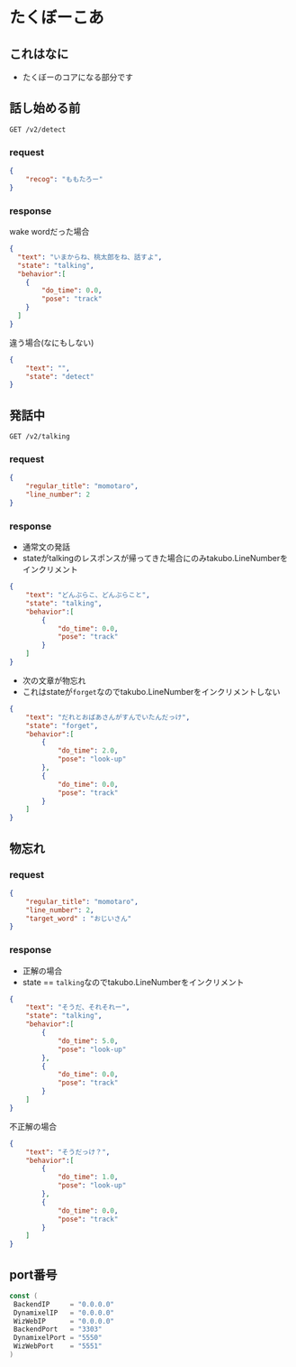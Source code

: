 # たくぼーこあ

## これはなに

- たくぼーのコアになる部分です

## 話し始める前

`GET /v2/detect`

### request

```json
{
    "recog": "ももたろー"
}
```

### response

wake wordだった場合

```json
{
  "text": "いまからね、桃太郎をね、話すよ",
  "state": "talking",
  "behavior":[
    {
        "do_time": 0.0,
        "pose": "track"
    }
  ]
}
```

違う場合(なにもしない)

```json
{
    "text": "",
    "state": "detect"
}
```

## 発話中

`GET /v2/talking`

### request

```json
{
    "regular_title": "momotaro",
    "line_number": 2
}
```

### response

- 通常文の発話
- stateがtalkingのレスポンスが帰ってきた場合にのみtakubo.LineNumberをインクリメント

```json
{
    "text": "どんぶらこ、どんぶらこと",
    "state": "talking",
    "behavior":[
        {
            "do_time": 0.0,
            "pose": "track"
        }
    ]
}
```

- 次の文章が物忘れ
- これはstateが`forget`なのでtakubo.LineNumberをインクリメントしない

```json
{
    "text": "だれとおばあさんがすんでいたんだっけ",
    "state": "forget",
    "behavior":[
        {
            "do_time": 2.0,
            "pose": "look-up"
        },
        {
            "do_time": 0.0,
            "pose": "track"
        }
    ]
}
```

## 物忘れ

### request

```json
{
    "regular_title": "momotaro",
    "line_number": 2,
    "target_word" : "おじいさん"
}
```

### response

- 正解の場合
- state == `talking`なのでtakubo.LineNumberをインクリメント

```json
{
    "text": "そうだ、それそれー",
    "state": "talking",
    "behavior":[
        {
            "do_time": 5.0,
            "pose": "look-up"
        },
        {
            "do_time": 0.0,
            "pose": "track"
        }
    ]
}
```

不正解の場合

```json
{
    "text": "そうだっけ？",
    "behavior":[
        {
            "do_time": 1.0,
            "pose": "look-up"
        },
        {
            "do_time": 0.0,
            "pose": "track"
        }
    ]
}
```

## port番号

```go
const (
 BackendIP     = "0.0.0.0"
 DynamixelIP   = "0.0.0.0"
 WizWebIP      = "0.0.0.0"
 BackendPort   = "3303"
 DynamixelPort = "5550"
 WizWebPort    = "5551"
)
```
